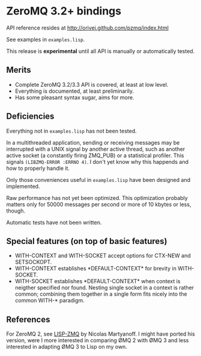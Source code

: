 # ZeroMQ 3.2+ bindings

API reference resides at http://orivej.github.com/pzmq/index.html

See examples in `examples.lisp`.

This release is **experimental** until all API is manually or automatically tested.

## Merits

* Complete ZeroMQ 3.2/3.3 API is covered, at least at low level.
* Everything is documented, at least preliminarily.
* Has some pleasant syntax sugar, aims for more.

## Deficiencies

Everything not in `examples.lisp` has not been tested.

In a multithreaded application, sending or receiving messages may be interrupted with a UNIX signal by another active thread, such as another active socket (a constantly firing ZMQ_PUB) or a statistical profiler.  This signals `(LIBZMQ-ERROR :ERRNO 4)`.  I don't yet know why this happends and how to properly handle it.

Only those conveniences useful in `examples.lisp` have been designed and implemented.

Raw performance has not yet been optimized.  This optimization probably matters only for 50000 messages per second or more of 10 kbytes or less, though.

Automatic tests have not been written.

## Special features (on top of basic features)

* WITH-CONTEXT and WITH-SOCKET accept options for CTX-NEW and SETSOCKOPT.
* WITH-CONTEXT establishes \*DEFAULT-CONTEXT\* for brevity in WITH-SOCKET.
* WITH-SOCKET establishes \*DEFAULT-CONTEXT\* when context is neigther specified nor found.  Nesting single socket in a context is rather common; combining them together in a single form fits nicely into the common WITH-* paradigm.

## References

For ZeroMQ 2, see [LISP-ZMQ](http://wandrian.net/lisp-zmq.html) by Nicolas Martyanoff.  I might have ported his version, were I more interested in comparing ØMQ 2 with ØMQ 3 and less interested in adapting ØMQ 3 to Lisp on my own.
